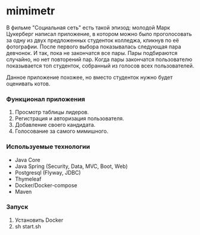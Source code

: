 # mimimetr
В фильме "Социальная сеть" есть такой эпизод: молодой Марк Цукерберг написал приложение, в котором можно было проголосовать за одну из двух предложенных студенток колледжа, кликнув по её фотографии. После первого выбора показывалась следующая пара девчонок. И так, пока не закончатся все пары. Пары подбираются случайно, но нет повторений пар.
Когда пары закончатся пользователю показывается топ студенток, собранный из голосов всех пользователей.

Данное приложение похожее, но вместо студенток нужно будет оценивать котов.

### Функционал приложения
1. Просмотр таблицы лидеров.
2. Регистрация и авторизация пользователя.
3. Добавление своего кандидата.
4. Голосование за самого мимишного.

### Используемые технологии
- Java Core
- Java Spring (Security, Data, MVC, Boot, Web)
- Postgresql (Flyway, JDBC)
- Thymeleaf
- Docker/Docker-compose
- Maven

### Запуск
1. Установить Docker
2. sh start.sh
